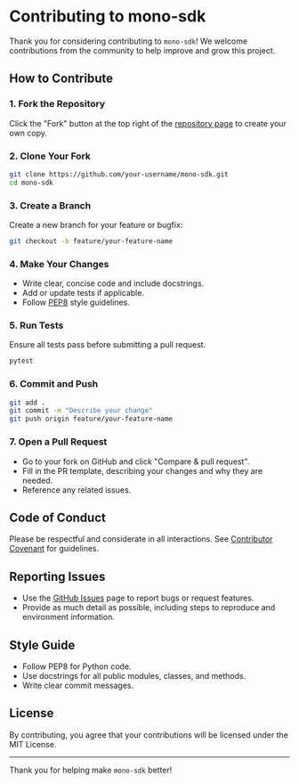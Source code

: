 # Contributing to mono-sdk

Thank you for considering contributing to `mono-sdk`! We welcome contributions from the community to help improve and grow this project.

## How to Contribute

### 1. Fork the Repository

Click the "Fork" button at the top right of the [repository page](https://github.com/ezeisraeljohn/mono-sdk) to create your own copy.

### 2. Clone Your Fork

```sh
git clone https://github.com/your-username/mono-sdk.git
cd mono-sdk
```

### 3. Create a Branch

Create a new branch for your feature or bugfix:

```sh
git checkout -b feature/your-feature-name
```

### 4. Make Your Changes

- Write clear, concise code and include docstrings.
- Add or update tests if applicable.
- Follow [PEP8](https://www.python.org/dev/peps/pep-0008/) style guidelines.

### 5. Run Tests

Ensure all tests pass before submitting a pull request.

```sh
pytest
```

### 6. Commit and Push

```sh
git add .
git commit -m "Describe your change"
git push origin feature/your-feature-name
```

### 7. Open a Pull Request

- Go to your fork on GitHub and click "Compare & pull request".
- Fill in the PR template, describing your changes and why they are needed.
- Reference any related issues.

## Code of Conduct

Please be respectful and considerate in all interactions. See [Contributor Covenant](https://www.contributor-covenant.org/) for guidelines.

## Reporting Issues

- Use the [GitHub Issues](https://github.com/ezeisraeljohn/mono-sdk/issues) page to report bugs or request features.
- Provide as much detail as possible, including steps to reproduce and environment information.

## Style Guide

- Follow PEP8 for Python code.
- Use docstrings for all public modules, classes, and methods.
- Write clear commit messages.

## License

By contributing, you agree that your contributions will be licensed under the MIT License.

---

Thank you for helping make `mono-sdk` better!
